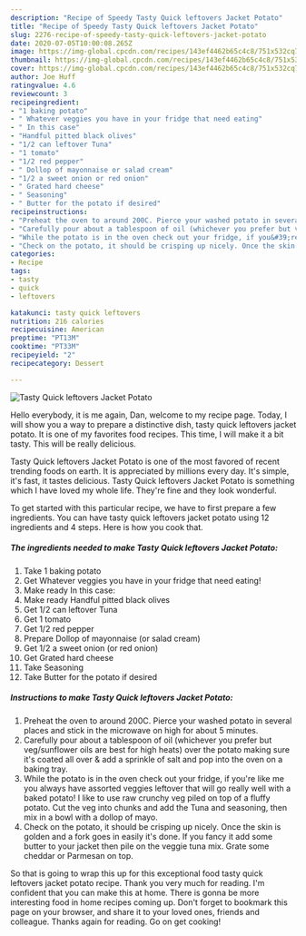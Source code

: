 ```yaml
---
description: "Recipe of Speedy Tasty Quick leftovers Jacket Potato"
title: "Recipe of Speedy Tasty Quick leftovers Jacket Potato"
slug: 2276-recipe-of-speedy-tasty-quick-leftovers-jacket-potato
date: 2020-07-05T10:00:08.265Z
image: https://img-global.cpcdn.com/recipes/143ef4462b65c4c8/751x532cq70/tasty-quick-leftovers-jacket-potato-recipe-main-photo.jpg
thumbnail: https://img-global.cpcdn.com/recipes/143ef4462b65c4c8/751x532cq70/tasty-quick-leftovers-jacket-potato-recipe-main-photo.jpg
cover: https://img-global.cpcdn.com/recipes/143ef4462b65c4c8/751x532cq70/tasty-quick-leftovers-jacket-potato-recipe-main-photo.jpg
author: Joe Huff
ratingvalue: 4.6
reviewcount: 3
recipeingredient:
- "1 baking potato"
- " Whatever veggies you have in your fridge that need eating"
- " In this case"
- "Handful pitted black olives"
- "1/2 can leftover Tuna"
- "1 tomato"
- "1/2 red pepper"
- " Dollop of mayonnaise or salad cream"
- "1/2 a sweet onion or red onion"
- " Grated hard cheese"
- " Seasoning"
- " Butter for the potato if desired"
recipeinstructions:
- "Preheat the oven to around 200C. Pierce your washed potato in several places and stick in the microwave on high for about 5 minutes."
- "Carefully pour about a tablespoon of oil (whichever you prefer but veg/sunflower oils are best for high heats) over the potato making sure it&#39;s coated all over &amp; add a sprinkle of salt and pop into the oven on a baking tray."
- "While the potato is in the oven check out your fridge, if you&#39;re like me you always have assorted veggies leftover that will go really well with a baked potato! I like to use raw crunchy veg piled on top of a fluffy potato. Cut the veg into chunks and add the Tuna and seasoning, then mix in a bowl with a dollop of mayo."
- "Check on the potato, it should be crisping up nicely. Once the skin is golden and a fork goes in easily it&#39;s done. If you fancy it add some butter to your jacket then pile on the veggie tuna mix. Grate some cheddar or Parmesan on top."
categories:
- Recipe
tags:
- tasty
- quick
- leftovers

katakunci: tasty quick leftovers 
nutrition: 216 calories
recipecuisine: American
preptime: "PT13M"
cooktime: "PT33M"
recipeyield: "2"
recipecategory: Dessert

---
```



![Tasty Quick leftovers Jacket Potato](https://img-global.cpcdn.com/recipes/143ef4462b65c4c8/751x532cq70/tasty-quick-leftovers-jacket-potato-recipe-main-photo.jpg)

Hello everybody, it is me again, Dan, welcome to my recipe page. Today, I will show you a way to prepare a distinctive dish, tasty quick leftovers jacket potato. It is one of my favorites food recipes. This time, I will make it a bit tasty. This will be really delicious.



Tasty Quick leftovers Jacket Potato is one of the most favored of recent trending foods on earth. It is appreciated by millions every day. It's simple, it's fast, it tastes delicious. Tasty Quick leftovers Jacket Potato is something which I have loved my whole life. They're fine and they look wonderful.


To get started with this particular recipe, we have to first prepare a few ingredients. You can have tasty quick leftovers jacket potato using 12 ingredients and 4 steps. Here is how you cook that.

<!--inarticleads1-->

##### The ingredients needed to make Tasty Quick leftovers Jacket Potato:

1. Take 1 baking potato
1. Get  Whatever veggies you have in your fridge that need eating!
1. Make ready  In this case:
1. Make ready Handful pitted black olives
1. Get 1/2 can leftover Tuna
1. Get 1 tomato
1. Get 1/2 red pepper
1. Prepare  Dollop of mayonnaise (or salad cream)
1. Get 1/2 a sweet onion (or red onion)
1. Get  Grated hard cheese
1. Take  Seasoning
1. Take  Butter for the potato if desired




<!--inarticleads2-->

##### Instructions to make Tasty Quick leftovers Jacket Potato:

1. Preheat the oven to around 200C. Pierce your washed potato in several places and stick in the microwave on high for about 5 minutes.
1. Carefully pour about a tablespoon of oil (whichever you prefer but veg/sunflower oils are best for high heats) over the potato making sure it&#39;s coated all over &amp; add a sprinkle of salt and pop into the oven on a baking tray.
1. While the potato is in the oven check out your fridge, if you&#39;re like me you always have assorted veggies leftover that will go really well with a baked potato! I like to use raw crunchy veg piled on top of a fluffy potato. Cut the veg into chunks and add the Tuna and seasoning, then mix in a bowl with a dollop of mayo.
1. Check on the potato, it should be crisping up nicely. Once the skin is golden and a fork goes in easily it&#39;s done. If you fancy it add some butter to your jacket then pile on the veggie tuna mix. Grate some cheddar or Parmesan on top.




So that is going to wrap this up for this exceptional food tasty quick leftovers jacket potato recipe. Thank you very much for reading. I'm confident that you can make this at home. There is gonna be more interesting food in home recipes coming up. Don't forget to bookmark this page on your browser, and share it to your loved ones, friends and colleague. Thanks again for reading. Go on get cooking!
